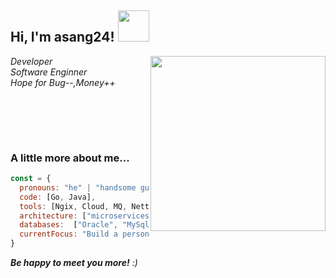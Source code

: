 <h2> Hi, I'm asang24! <img src="https://media.giphy.com/media/mGcNjsfWAjY5AEZNw6/giphy.gif" width="50"></h2>

<img align='right' src="https://images3.alphacoders.com/905/905276.jpg" width="280"> 

<p>
  <em>
    Developer
  </br>
    Software Enginner
  </br>
    Hope for Bug--,Money++
  </br>
  </em>
</p>
</br>
<!-- [![GitHub Thaiane](https://img.shields.io/github/followers/asang24?label=follow&style=social)](https://github.com/asang24) -->

<br></br>

###     A little more about me...  

```javascript
const = {
  pronouns: "he" | "handsome guy",
  code: [Go, Java],
  tools: [Ngix, Cloud, MQ, Netty, Kafka, K8s, Docker],
  architecture: ["microservices", "event-driven", "design system pattern"],
  databases:  ["Oracle", "MySql", "sqlite"],
  currentFocus: "Build a personal knowledge system"
}
```

<em><b>Be happy to meet you more!</b> :)</em>
